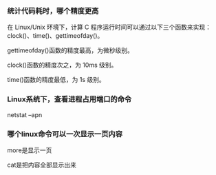 
### 统计代码耗时，哪个精度更高

在 Linux/Unix 环境下，计算 C 程序运行时间可以通过以下三个函数来实现：clock()、time()、gettimeofday()。

gettimeofday()函数的精度最高，为微秒级别。

clock()函数的精度次之，为 10ms 级别。

time()函数的精度最低，为 1s 级别。

### Linux系统下，查看进程占用端口的命令

netstat –apn

### 哪个linux命令可以一次显示一页内容

more是显示一页

cat是把内容全部显示出来
